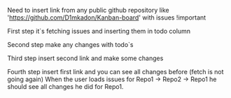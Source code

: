 Need to insert link from any public github repository
like 'https://github.com/D1mkadon/Kanban-board'
with issues !important

First step it`s fetching issues and inserting them in todo column

Second step make any changes with todo`s

Third step insert second link and make some changes

Fourth step insert first link and you can see all changes before (fetch is not going again)
When the user loads issues for Repo1 -> Repo2 -> Repo1 he should see all changes he did for Repo1.
